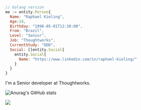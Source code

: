 ```js
// Golang version
me := entity.Person{
  Name: "Raphael Kieling",
  Age:24,
  Birthday: "1998-05-01T12:30:00",
  From: "Brazil",
  Level: "Senior",
  Job: "Thoughtworks",
  CurrentStudy: "DDD",
  Social: []entity.Social{
    entity.Social{
      Name: "https://www.linkedin.com/in/raphael-kieling/"
    }
  }
}
```

I'm a Senior developer at Thoughtworks.

![Anurag's GitHub stats](https://github-readme-stats.vercel.app/api?username=raphaelkieling&show_icons=true&theme=dark)

<img src="https://api.segment.io/v1/pixel/track?data=e1wid3JpdGVLZXlcIjpcImxMMDNDSjgxY2ZValZpMEl2OURpTEc1OVQ4d1pvM3ZvXCIsXCJ1c2VySWRcIjpcInVzZXJfMTIzXCIsXCJldmVudFwiOlwiRW1haWwgT3BlbmVkXCIsXCJwcm9wZXJ0aWVzXCI6e1wic3ViamVjdFwiOlwiVGhlIEVsZWN0cmljIERhaWx5XCIsXCJlbWFpbFwiOlwiamFuZS5raW1AZXhhbXBsZS5jb21cIn19">
